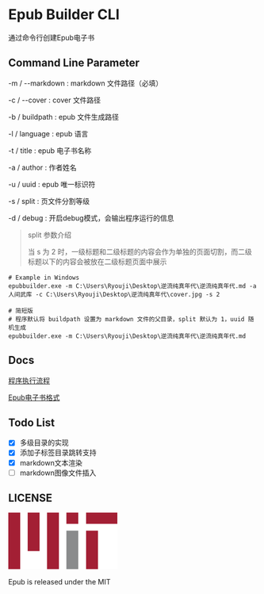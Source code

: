 ﻿# Epub Builder CLI

通过命令行创建Epub电子书

## Command Line Parameter

-m / --markdown : markdown 文件路径（必填）

-c / --cover : cover 文件路径

-b / buildpath : epub 文件生成路径

-l / language : epub 语言

-t / title : epub 电子书名称

-a / author : 作者姓名

-u / uuid : epub 唯一标识符

-s / split : 页文件分割等级

-d / debug : 开启debug模式，会输出程序运行的信息

> split 参数介绍
> 
> 当 s 为 2 时，一级标题和二级标题的内容会作为单独的页面切割，而二级标题以下的内容会被放在二级标题页面中展示

```shell
# Example in Windows
epubbuilder.exe -m C:\Users\Ryouji\Desktop\逆流纯真年代\逆流纯真年代.md -a 人间武库 -c C:\Users\Ryouji\Desktop\逆流纯真年代\cover.jpg -s 2

# 简短版
# 程序默认将 buildpath 设置为 markdown 文件的父目录，split 默认为 1，uuid 随机生成
epubbuilder.exe -m C:\Users\Ryouji\Desktop\逆流纯真年代\逆流纯真年代.md
```

## Docs

[程序执行流程](./Docs/程序执行流程.md)

[Epub电子书格式](./Docs/Epub电子书格式.md)

## Todo List

- [x] 多级目录的实现
- [x] 添加子标签目录跳转支持
- [x] markdown文本渲染
- [ ] markdown图像文件插入

## LICENSE

![MIT](./Docs/Images/MIT.png)

Epub is released under the MIT
